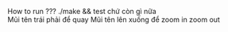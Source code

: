 How to run ??? 
  ./make && test chứ còn gì nữa  
Mũi tên trái phải để quay
Mũi tên lên xuống để zoom in zoom out
